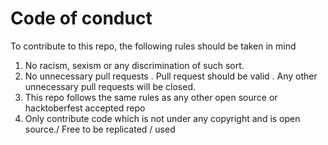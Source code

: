 # Code of conduct
To contribute to this repo, the following rules should be taken in mind

1. No racism, sexism or any discrimination of such sort.
2. No unnecessary pull requests . Pull request should be valid . Any other unnecessary pull requests will be closed.
3. This repo follows the same rules as any other open source or hacktoberfest accepted repo
4. Only contribute code which is not under any copyright and is open source./ Free to be replicated / used
 
